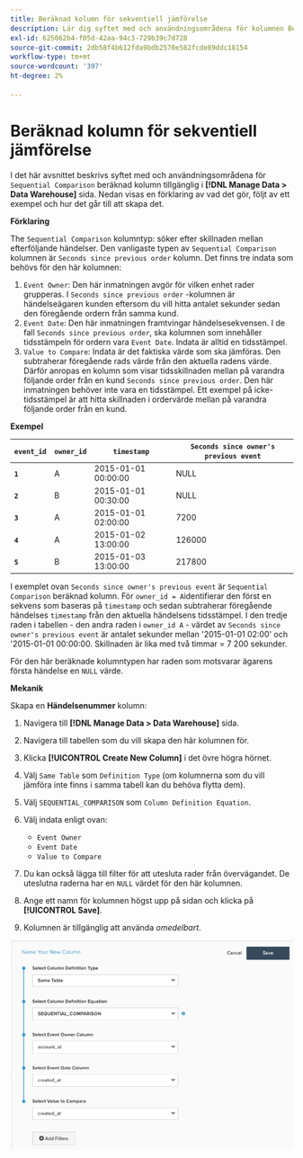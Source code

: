 ```yaml
---
title: Beräknad kolumn för sekventiell jämförelse
description: Lär dig syftet med och användningsområdena för kolumnen Beräknad sekventiell jämförelse.
exl-id: 625062b4-f05d-42aa-94c3-729b39c7d728
source-git-commit: 2db58f4b612fda9bdb2570e582fcde89ddc18154
workflow-type: tm+mt
source-wordcount: '397'
ht-degree: 2%

---
```


# Beräknad kolumn för sekventiell jämförelse

I det här avsnittet beskrivs syftet med och användningsområdena för `Sequential Comparison` beräknad kolumn tillgänglig i **[!DNL Manage Data > Data Warehouse]** sida. Nedan visas en förklaring av vad det gör, följt av ett exempel och hur det går till att skapa det.

**Förklaring**

The `Sequential Comparison` kolumntyp: söker efter skillnaden mellan efterföljande händelser. Den vanligaste typen av `Sequential Comparison` kolumnen är `Seconds since previous order` kolumn. Det finns tre indata som behövs för den här kolumnen:

1. `Event Owner`: Den här inmatningen avgör för vilken enhet rader grupperas. I `Seconds since previous order` -kolumnen är händelseägaren kunden eftersom du vill hitta antalet sekunder sedan den föregående ordern från samma kund.
1. `Event Date`: Den här inmatningen framtvingar händelsesekvensen. I de fall `Seconds since previous order`, ska kolumnen som innehåller tidsstämpeln för ordern vara `Event Date`. Indata är alltid en tidsstämpel.
1. `Value to Compare`: Indata är det faktiska värde som ska jämföras. Den subtraherar föregående rads värde från den aktuella radens värde. Därför anropas en kolumn som visar tidsskillnaden mellan på varandra följande order från en kund `Seconds since previous order`. Den här inmatningen behöver inte vara en tidsstämpel. Ett exempel på icke-tidsstämpel är att hitta skillnaden i ordervärde mellan på varandra följande order från en kund.

**Exempel**

| **`event_id`** | **`owner_id`** | **`timestamp`** | **`Seconds since owner's previous event`** |
|--- |--- |--- |--- |
| **`1`** | A | 2015-01-01 00:00:00 | NULL |
| **`2`** | B | 2015-01-01 00:30:00 | NULL |
| **`3`** | A | 2015-01-01 02:00:00 | 7200 |
| **`4`** | A | 2015-01-02 13:00:00 | 126000 |
| **`5`** | B | 2015-01-03 13:00:00 | 217800 |

I exemplet ovan `Seconds since owner's previous event` är `Sequential Comparison` beräknad kolumn. För `owner_id = A`identifierar den först en sekvens som baseras på `timestamp` och sedan subtraherar föregående händelses `timestamp` från den aktuella händelsens tidsstämpel. I den tredje raden i tabellen - den andra raden i `owner_id A` - värdet av `Seconds since owner's previous event` är antalet sekunder mellan &#39;2015-01-01 02:00&#39; och &#39;2015-01-01 00:00:00. Skillnaden är lika med två timmar = 7 200 sekunder.

För den här beräknade kolumntypen har raden som motsvarar ägarens första händelse en `NULL` värde.

**Mekanik**

Skapa en **Händelsenummer** kolumn:

1. Navigera till **[!DNL Manage Data > Data Warehouse]** sida.

1. Navigera till tabellen som du vill skapa den här kolumnen för.

1. Klicka **[!UICONTROL Create New Column]** i det övre högra hörnet.

1. Välj `Same Table` som `Definition Type` (om kolumnerna som du vill jämföra inte finns i samma tabell kan du behöva flytta dem).

1. Välj `SEQUENTIAL_COMPARISON` som `Column Definition Equation`.

1. Välj indata enligt ovan:
   - `Event Owner`
   - `Event Date`
   - `Value to Compare`

1. Du kan också lägga till filter för att utesluta rader från övervägandet. De uteslutna raderna har en `NULL` värdet för den här kolumnen.

1. Ange ett namn för kolumnen högst upp på sidan och klicka på **[!UICONTROL Save]**.

1. Kolumnen är tillgänglig att använda *omedelbart*.

![SEK](../../assets/SEC_new.png)
